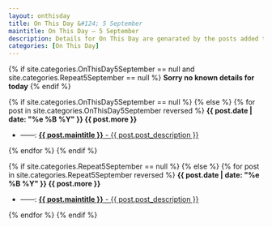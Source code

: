 ```yaml
---
layout: onthisday
title: On This Day &#124; 5 September
maintitle: On This Day — 5 September
description: Details for On This Day are genarated by the posts added to the website so the content is subject to changes/updates over time.
categories: [On This Day]
---
```


{% if site.categories.OnThisDay5September == null and site.categories.Repeat5September == null %}
<strong>Sorry no known details for today</strong>
{% endif %}

{% if site.categories.OnThisDay5September == null %}
{% else %}
{% for post in site.categories.OnThisDay5September reversed %}
<strong>{{ post.date | date: "%e %B %Y" }} {{ post.more }}</strong>
<ul>
<li> ——: <a href="{{ post.url }}"><strong>{{ post.maintitle }}</strong> - {{ post.post_description }}</a></li>
</ul>
{% endfor %}
{% endif %}

{% if site.categories.Repeat5September == null %}
{% else %}
{% for post in site.categories.Repeat5September reversed %}
<strong>{{ post.date | date: "%e %B %Y" }} {{ post.more }}</strong>
<ul>
<li> ——: <a href="{{ post.url }}"><strong>{{ post.maintitle }}</strong> - {{ post.post_description }}</a></li>
</ul>
{% endfor %}
{% endif %}
